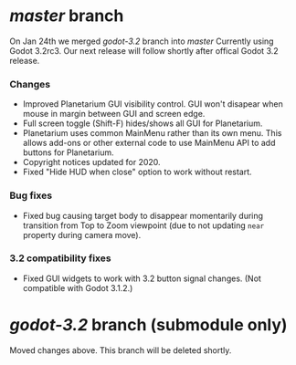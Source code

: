 # _master_ branch
On Jan 24th we merged _godot-3.2_ branch into _master_
Currently using Godot 3.2rc3. Our next release will follow shortly after offical Godot 3.2 release.

### Changes
* Improved Planetarium GUI visibility control. GUI won't disapear when mouse in margin between GUI and screen edge.
* Full screen toggle (Shift-F) hides/shows all GUI for Planetarium. 
* Planetarium uses common MainMenu rather than its own menu. This allows add-ons or other external code to use MainMenu API to add buttons for Planetarium.
* Copyright notices updated for 2020.
* Fixed "Hide HUD when close" option to work without restart.

### Bug fixes
* Fixed bug causing target body to disappear momentarily during transition from Top to Zoom viewpoint (due to not updating `near` property during camera move).

### 3.2 compatibility fixes
* Fixed GUI widgets to work with 3.2 button signal changes. (Not compatible with Godot 3.1.2.)

# _godot-3.2_ branch (submodule only)
Moved changes above. This branch will be deleted shortly.
